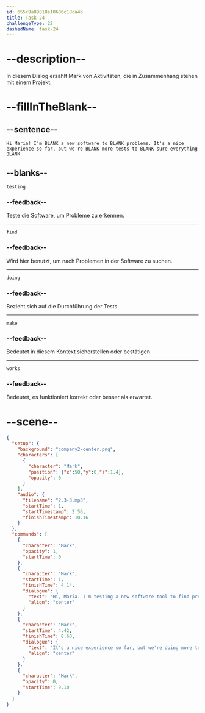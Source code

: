 ```yaml
---
id: 655c9a89818e18606c18ca4b
title: Task 24
challengeType: 22
dashedName: task-24
---
```


<!-- (Audio) Mark: Hi Maria! I'm testing a new software to find problems. It's a nice experience so far, but we're doing more tests to make sure everything works. -->

# --description--

In diesem Dialog erzählt Mark von Aktivitäten, die in Zusammenhang stehen mit einem Projekt.

# --fillInTheBlank--

## --sentence--

`Hi Maria! I'm BLANK a new software to BLANK problems. It's a nice experience so far, but we're BLANK more tests to BLANK sure everything BLANK`

## --blanks--

`testing`

### --feedback--

Teste die Software, um Probleme zu erkennen.

---

`find`

### --feedback--

Wird hier benutzt, um nach Problemen in der Software zu suchen.

---

`doing`

### --feedback--

Bezieht sich auf die Durchführung der Tests.

---

`make`

### --feedback--

Bedeutet in diesem Kontext sicherstellen oder bestätigen.

---

`works`

### --feedback--

Bedeutet, es funktioniert korrekt oder besser als erwartet.

# --scene--

```json
{
  "setup": {
    "background": "company2-center.png",
    "characters": [
      {
        "character": "Mark",
        "position": {"x":50,"y":0,"z":1.4},
        "opacity": 0
      }
    ],
    "audio": {
      "filename": "2.3-3.mp3",
      "startTime": 1,
      "startTimestamp": 2.56,
      "finishTimestamp": 10.16
    }
  },
  "commands": [
    {
      "character": "Mark",
      "opacity": 1,
      "startTime": 0
    },
    {
      "character": "Mark",
      "startTime": 1,
      "finishTime": 4.14,
      "dialogue": {
        "text": "Hi, Maria. I'm testing a new software tool to find problems.",
        "align": "center"
      }
    },
    {
      "character": "Mark",
      "startTime": 4.42,
      "finishTime": 8.60,
      "dialogue": {
        "text": "It's a nice experience so far, but we're doing more tests to make sure everything works.",
        "align": "center"
      }
    },
    {
      "character": "Mark",
      "opacity": 0,
      "startTime": 9.10
    }
  ]
}
```
